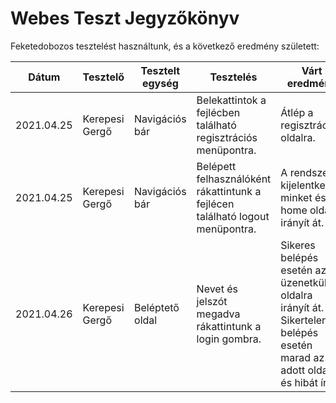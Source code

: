 # Webes Teszt Jegyzőkönyv

Feketedobozos tesztelést használtunk, és a következő eredmény született:

|Dátum|Tesztelő|Tesztelt egység|Tesztelés|Várt eredmény|Kapott eredmény|
|----------|-----------|-------------------------------|----------------------|---------------------|---------------------|
| 2021.04.25 | Kerepesi Gergő | Navigációs bár | Belekattintok a fejlécben található regisztrációs menüpontra. | Átlép a regisztrációs oldalra. | Átlép a regisztrációs oldalra. |
| 2021.04.25 | Kerepesi Gergő | Navigációs bár | Belépett felhasználóként rákattintunk a fejlécen található logout menüpontra. | A rendszer kijelentkeztet minket és a home oldalra irányít át. | A rendszer kijelentkeztet minket és a home oldalra irányít át. |
| 2021.04.26 | Kerepesi Gergő | Beléptető oldal | Nevet és jelszót megadva rákattintunk a login gombra. | Sikeres belépés esetén az üzenetküldő oldalra irányít át. Sikertelen belépés esetén marad az adott oldalon és hibát ír ki. | Sikeres belépés esetén az üzenetküldő oldalra irányít át. Sikertelen belépés esetén marad az adott oldalon és hibát ír ki. |
